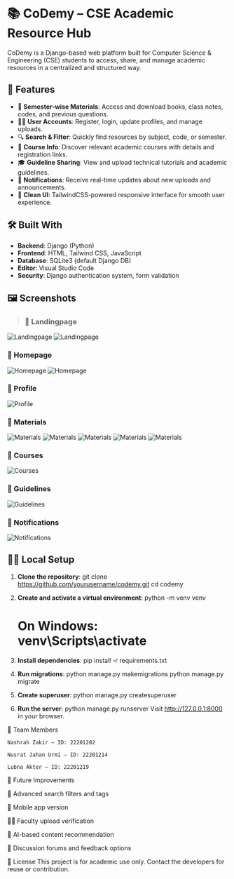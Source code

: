 
# 📚 CoDemy – CSE Academic Resource Hub
CoDemy is a Django-based web platform built for Computer Science & Engineering (CSE) students to access, share, and manage academic resources in a centralized and structured way.

## 🚀 Features

- 📘 **Semester-wise Materials**: Access and download books, class notes, codes, and previous questions.
- 🧑‍🎓 **User Accounts**: Register, login, update profiles, and manage uploads.
- 🔍 **Search & Filter**: Quickly find resources by subject, code, or semester.
- 🧠 **Course Info**: Discover relevant academic courses with details and registration links.
- 🎓 **Guideline Sharing**: View and upload technical tutorials and academic guidelines.
- 🔔 **Notifications**: Receive real-time updates about new uploads and announcements.
- 📂 **Clean UI**: TailwindCSS-powered responsive interface for smooth user experience.


## 🛠️ Built With

- **Backend**: Django (Python)
- **Frontend**: HTML, Tailwind CSS, JavaScript
- **Database**: SQLite3 (default Django DB)
- **Editor**: Visual Studio Code
- **Security**: Django authentication system, form validation


## 🖼️ Screenshots

>### 🔹 Landingpage
![Landingpage](Assets/l1.png)
![Landingpage](Assets/l2.png)

### 🔹 Homepage
![Homepage](Assets/home.png)
![Homepage](Assets/h2.png)

### 🔹 Profile
![Profile](Assets/profile.png)

### 🔹 Materials
![Materials](Assets/m1.png)
![Materials](Assets/m2.png)
![Materials](Assets/mat.png)
![Materials](Assets/m4.png)
![Materials](Assets/m5.png)


### 🔹 Courses
![Courses](Assets/course.png)


### 🔹 Guidelines
![Guidelines](Assets/g.png)


### 🔹 Notifications
![Notifications](Assets/n.png)




## 🧑‍💻 Local Setup

1. **Clone the repository**:
    git clone https://github.com/yourusername/codemy.git
    cd codemy

2. **Create and activate a virtual environment**:
    python -m venv venv
    # On Windows: venv\Scripts\activate

3. **Install dependencies**:
    pip install -r requirements.txt

4. **Run migrations**:
    python manage.py makemigrations
    python manage.py migrate

5. **Create superuser**:
    python manage.py createsuperuser

6. **Run the server**:
    python manage.py runserver
    Visit http://127.0.0.1:8000 in your browser.


👥 Team Members

    Nashrah Zakir – ID: 22201202

    Nusrat Jahan Urmi – ID: 22201214

    Lubna Akter – ID: 22201219


📌 Future Improvements

🔎 Advanced search filters and tags

📱 Mobile app version

🧑‍🏫 Faculty upload verification

🧠 AI-based content recommendation

💬 Discussion forums and feedback options




📄 License
This project is for academic use only. Contact the developers for reuse or contribution.

